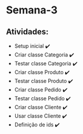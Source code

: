 # Semana-3
## Atividades:
- Setup inicial ✔️
- Criar classe Categoria ✔️
- Testar classe Categoria ✔️
- Criar classe Produto ✔️
- Testar classe Produto ✔️
- Criar classe Pedido ✔️
- Testar classe Pedido ✔️
- Criar classe Cliente ✔️
- Usar classe Cliente ✔️
- Definição de ids ✔️ 
